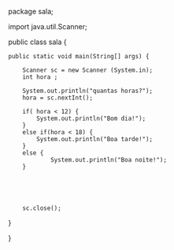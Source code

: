 package sala;

import java.util.Scanner;

public class sala {
	
	public static void main(String[] args) {
		
		Scanner sc = new Scanner (System.in);
		int hora ;
		
		System.out.println("quantas horas?");
		hora = sc.nextInt();
		
		if( hora < 12) {
			System.out.println("Bom dia!");
		}
		else if(hora < 18) {
			System.out.println("Boa tarde!");
		}
		else {
				System.out.println("Boa noite!");
		}
		
				
							
			
				
		sc.close();		
		
	

}

}
	
	

